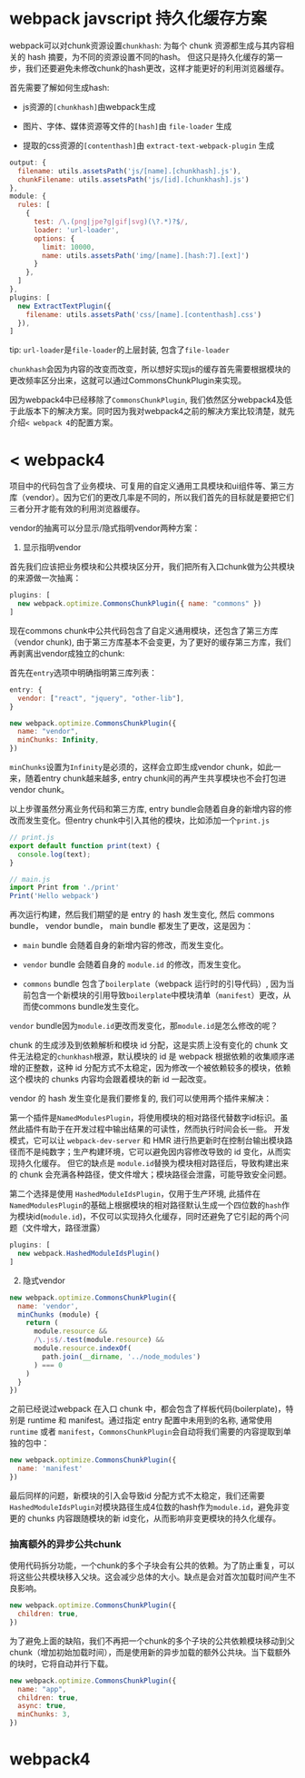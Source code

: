 
webpack javscript 持久化缓存方案
=====

webpack可以对chunk资源设置`chunkhash`: 为每个 chunk 资源都生成与其内容相关的 hash 摘要，为不同的资源设置不同的hash。
但这只是持久化缓存的第一步，我们还要避免未修改chunk的hash更改，这样才能更好的利用浏览器缓存。

首先需要了解如何生成hash:

- js资源的`[chunkhash]`由webpack生成

- 图片、字体、媒体资源等文件的`[hash]`由 `file-loader` 生成

- 提取的css资源的`[contenthash]`由 `extract-text-webpack-plugin` 生成

``` js
output: {  
  filename: utils.assetsPath('js/[name].[chunkhash].js'),
  chunkFilename: utils.assetsPath('js/[id].[chunkhash].js')
},
module: {  
  rules: [
    {
      test: /\.(png|jpe?g|gif|svg)(\?.*)?$/,
      loader: 'url-loader',
      options: {
        limit: 10000,
        name: utils.assetsPath('img/[name].[hash:7].[ext]')
      }
    },
  ]
},
plugins: [  
  new ExtractTextPlugin({
    filename: utils.assetsPath('css/[name].[contenthash].css')
  }),
]
```

tip: `url-loader`是`file-loader`的上层封装, 包含了`file-loader`

`chunkhash`会因为内容的改变而改变，所以想好实现js的缓存首先需要根据模块的更改频率区分出来，这就可以通过CommonsChunkPlugin来实现。

因为webpack4中已经移除了`CommonsChunkPlugin`, 我们依然区分webpack4及低于此版本下的解决方案。同时因为我对webpack4之前的解决方案比较清楚，就先介绍`< webpack 4`的配置方案。

# < webpack4 

项目中的代码包含了业务模块、可复用的自定义通用工具模块和ui组件等、第三方库（vendor）。因为它们的更改几率是不同的，所以我们首先的目标就是要把它们三者分开才能有效的利用浏览器缓存。

vendor的抽离可以分显示/隐式指明vendor两种方案：

1. 显示指明vendor

首先我们应该把业务模块和公共模块区分开，我们把所有入口chunk做为公共模块的来源做一次抽离：

``` js
plugins: [
  new webpack.optimize.CommonsChunkPlugin({ name: "commons" })
]
```

现在commons chunk中公共代码包含了自定义通用模块，还包含了第三方库 （vendor chunk), 由于第三方库基本不会变更，为了更好的缓存第三方库，我们再剥离出vendor成独立的chunk:

首先在`entry`选项中明确指明第三库列表：

``` js
entry: {
  vendor: ["react", "jquery", "other-lib"],
}

new webpack.optimize.CommonsChunkPlugin({
  name: "vendor",
  minChunks: Infinity,
})
```

`minChunks`设置为`Infinity`是必须的，这样会立即生成vendor chunk，如此一来，随着entry chunk越来越多, entry chunk间的再产生共享模块也不会打包进vendor chunk。

以上步骤虽然分离业务代码和第三方库, entry bundle会随着自身的新增内容的修改而发生变化。但entry chunk中引入其他的模块，比如添加一个`print.js`

``` js
// print.js
export default function print(text) {
  console.log(text);
}

```

``` js
// main.js
import Print from './print'
Print('Hello webpack')
```

再次运行构建，然后我们期望的是 entry 的 hash 发生变化, 然后 commons bundle， vendor bundle， main bundle 都发生了更改，这是因为：

- `main` bundle 会随着自身的新增内容的修改，而发生变化。

- `vendor` bundle 会随着自身的 `module.id` 的修改，而发生变化。

- `commons` bundle 包含了`boilerplate`（webpack 运行时的引导代码）, 因为当前包含一个新模块的引用导致`boilerplate`中模块清单（`manifest`）更改，从而使commons bundle发生变化。

`vendor` bundle因为`module.id`更改而发变化，那`module.id`是怎么修改的呢？

chunk 的生成涉及到依赖解析和模块 id 分配，这是实质上没有变化的 chunk 文件无法稳定的`chunkhash`根源，默认模块的 id 是 webpack 根据依赖的收集顺序递增的正整数，这种 id 分配方式不太稳定，因为修改一个被依赖较多的模块，依赖这个模块的 chunks 内容均会跟着模块的新 id 一起改变。

vendor 的 hash 发生变化是我们要修复的, 我们可以使用两个插件来解决：

第一个插件是`NamedModulesPlugin`，将使用模块的相对路径代替数字id标识。虽然此插件有助于在开发过程中输出结果的可读性，然而执行时间会长一些。
开发模式，它可以让 `webpack-dev-server` 和 HMR 进行热更新时在控制台输出模块路径而不是纯数字；生产构建环境，它可以避免因内容修改导致的 id 变化，从而实现持久化缓存。
但它的缺点是 `module.id`替换为模块相对路径后，导致构建出来的 chunk 会充满各种路径，使文件增大；模块路径会泄露，可能导致安全问题。

第二个选择是使用 `HashedModuleIdsPlugin`，仅用于生产环境, 此插件在`NamedModulesPlugin`的基础上根据模块的相对路径默认生成一个四位数的`hash`作为模块id(`module.id`)，不仅可以实现持久化缓存，同时还避免了它引起的两个问题（文件增大，路径泄露）

``` js
plugins: [
  new webpack.HashedModuleIdsPlugin()
]
```

2. 隐式vendor

``` js
new webpack.optimize.CommonsChunkPlugin({
  name: 'vendor',
  minChunks (module) {
    return (
      module.resource &&
      /\.js$/.test(module.resource) &&
      module.resource.indexOf(
        path.join(__dirname, '../node_modules')
      ) === 0
    )
  }
})
```

之前已经说过webpack 在入口 chunk 中，都会包含了样板代码(boilerplate)，特别是 runtime 和 manifest。通过指定 entry 配置中未用到的名称, 通常使用`runtime` 或者 `manifest`，`CommonsChunkPlugin`会自动将我们需要的内容提取到单独的包中：
``` js
new webpack.optimize.CommonsChunkPlugin({
  name: 'manifest'
})
```

最后同样的问题，新模块的引入会导致id 分配方式不太稳定，我们还需要`HashedModuleIdsPlugin`对模块路径生成4位数的hash作为`module.id`，避免非变更的 chunks 内容跟随模块的新 id变化，从而影响非变更模块的持久化缓存。

### 抽离额外的异步公共chunk

使用代码拆分功能，一个chunk的多个子块会有公共的依赖。为了防止重复，可以将这些公共模块移入父块。这会减少总体的大小。缺点是会对首次加载时间产生不良影响。

``` js
new webpack.optimize.CommonsChunkPlugin({
  children: true,
})
```

为了避免上面的缺陷，我们不再把一个chunk的多个子块的公共依赖模块移动到父chunk（增加初始加载时间），而是使用新的异步加载的额外公共块。当下载额外的块时，它将自动并行下载。

``` js
new webpack.optimize.CommonsChunkPlugin({
  name: "app",
  children: true,
  async: true,
  minChunks: 3,
})
```

# webpack4


